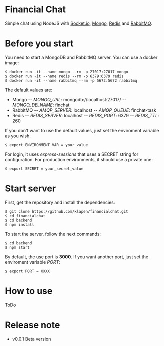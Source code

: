 # Financial Chat

Simple chat using NodeJS with [Socket.io](https://socket.io/), [Mongo](https://www.mongodb.com/), [Redis](https://redis.io/) and [RabbitMQ](https://www.rabbitmq.com/).

# Before you start

You need to start a MongoDB and RabbitMQ server. You can use a docker image:

```
$ docker run -it --name mongo --rm -p 27017:27017 mongo
$ docker run -it --name redis --rm -p 6379:6379 redis
$ docker run -it --name rabbitmq --rm -p 5672:5672 rabbitmq
```

The default values are:
- Mongo
-- *MONGO_URL*: mongodb://localhost:27017/
-- *MONGO_DB_NAME*: finchat
- RabbitMQ
-- *AMQP_SERVER*: localhost
-- *AMQP_QUEUE*: finchat-task
- Redis
-- *REDIS_SERVER*: localhost
-- *REDIS_PORT*: 6379
-- *REDIS_TTL*: 260

If you don't want to use the default values, just set the enviroment variable as you wish.

```
$ export ENVIRONMENT_VAR = your_value
```

For login, it uses *express-sessions* that uses a SECRET string for configuration. For production environments, it should use a private one:

```
$ export SECRET = your_secret_value
```

# Start server

First, get the repository and install the dependencies:

```
$ git clone https://github.com/klapen/financialchat.git
$ cd financialchat
$ cd backend
$ npm install
```

To start the server, follow the next commands:

```
$ cd backend
$ npm start
```

By default, the use port is **3000**. If you want another port, just set the enviroment variable *PORT*:

```
$ export PORT = XXXX
```

# How to use

ToDo

# Release note

- v0.0.1 Beta version
